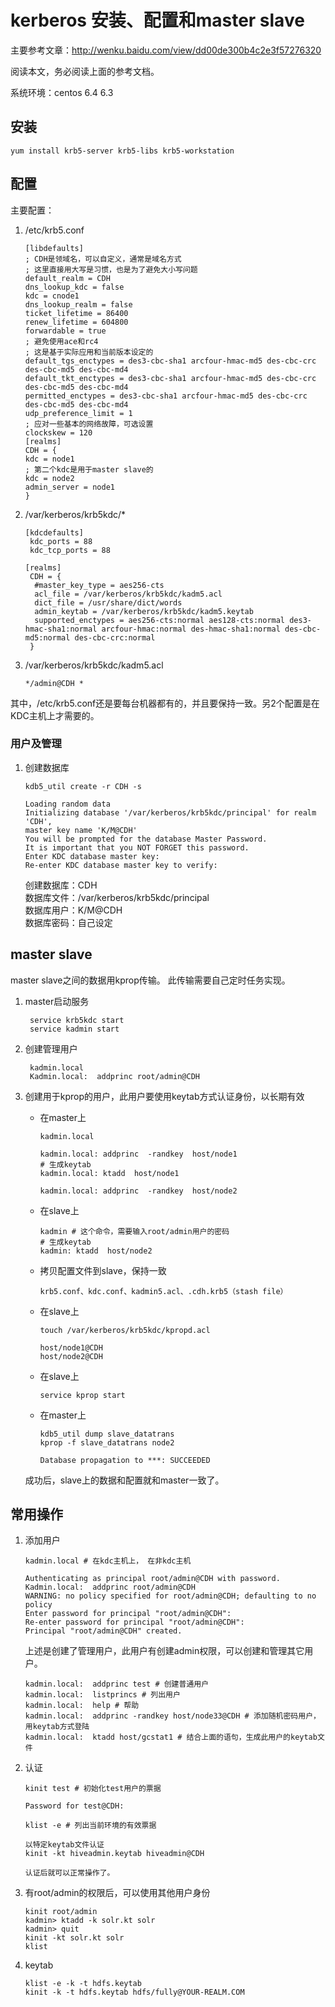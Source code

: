 # kerberos 安装、配置和master slave

主要参考文章：<http://wenku.baidu.com/view/dd00de300b4c2e3f57276320>

阅读本文，务必阅读上面的参考文档。

系统环境：centos 6.4 6.3

## 安装

    yum install krb5-server krb5-libs krb5-workstation

## 配置

主要配置：

1.  /etc/krb5.conf

        [libdefaults]
        ; CDH是领域名，可以自定义，通常是域名方式
        ; 这里直接用大写是习惯，也是为了避免大小写问题
        default_realm = CDH
        dns_lookup_kdc = false
        kdc = cnode1
        dns_lookup_realm = false
        ticket_lifetime = 86400
        renew_lifetime = 604800
        forwardable = true
        ; 避免使用ace和rc4
        ; 这是基于实际应用和当前版本设定的
        default_tgs_enctypes = des3-cbc-sha1 arcfour-hmac-md5 des-cbc-crc des-cbc-md5 des-cbc-md4
        default_tkt_enctypes = des3-cbc-sha1 arcfour-hmac-md5 des-cbc-crc des-cbc-md5 des-cbc-md4
        permitted_enctypes = des3-cbc-sha1 arcfour-hmac-md5 des-cbc-crc des-cbc-md5 des-cbc-md4
        udp_preference_limit = 1
        ; 应对一些基本的网络故障，可选设置
        clockskew = 120
        [realms]
        CDH = {
        kdc = node1
        ; 第二个kdc是用于master slave的
        kdc = node2
        admin_server = node1
        }

2.  /var/kerberos/krb5kdc/*
    
        [kdcdefaults]
         kdc_ports = 88
         kdc_tcp_ports = 88
        
        [realms]
         CDH = {
          #master_key_type = aes256-cts
          acl_file = /var/kerberos/krb5kdc/kadm5.acl
          dict_file = /usr/share/dict/words
          admin_keytab = /var/kerberos/krb5kdc/kadm5.keytab
          supported_enctypes = aes256-cts:normal aes128-cts:normal des3-hmac-sha1:normal arcfour-hmac:normal des-hmac-sha1:normal des-cbc-md5:normal des-cbc-crc:normal
         }    

3.  /var/kerberos/krb5kdc/kadm5.acl

        */admin@CDH	*


其中，/etc/krb5.conf还是要每台机器都有的，并且要保持一致。另2个配置是在KDC主机上才需要的。

### 用户及管理

1.  创建数据库

        kdb5_util create -r CDH -s

        Loading random data
        Initializing database '/var/kerberos/krb5kdc/principal' for realm 'CDH',
        master key name 'K/M@CDH'
        You will be prompted for the database Master Password.
        It is important that you NOT FORGET this password.
        Enter KDC database master key: 
        Re-enter KDC database master key to verify: 

    创建数据库：CDH  
    数据库文件：/var/kerberos/krb5kdc/principal  
    数据库用户：K/M@CDH  
    数据库密码：自己设定

## master slave

master slave之间的数据用kprop传输。  此传输需要自己定时任务实现。

1. master启动服务
   
        service krb5kdc start
        service kadmin start

2. 创建管理用户

        kadmin.local         
        Kadmin.local:  addprinc root/admin@CDH

3.  创建用于kprop的用户，此用户要使用keytab方式认证身份，以长期有效
    
    *   在master上
    
            kadmin.local

            kadmin.local: addprinc  -randkey  host/node1
            # 生成keytab
            kadmin.local: ktadd  host/node1

            kadmin.local: addprinc  -randkey  host/node2

    *   在slave上
    
            kadmin # 这个命令，需要输入root/admin用户的密码
            # 生成keytab
            kadmin: ktadd  host/node2
        
    *   拷贝配置文件到slave，保持一致

            krb5.conf、kdc.conf、kadmin5.acl、.cdh.krb5（stash file）

    *   在slave上

            touch /var/kerberos/krb5kdc/kpropd.acl

            host/node1@CDH
            host/node2@CDH
    
    *   在slave上

            service kprop start

    *   在master上

            kdb5_util dump slave_datatrans
            kprop -f slave_datatrans node2

            Database propagation to ***: SUCCEEDED
    
    成功后，slave上的数据和配置就和master一致了。

## 常用操作

1.  添加用户

        kadmin.local # 在kdc主机上， 在非kdc主机

        Authenticating as principal root/admin@CDH with password.
        Kadmin.local:  addprinc root/admin@CDH
        WARNING: no policy specified for root/admin@CDH; defaulting to no policy
        Enter password for principal "root/admin@CDH": 
        Re-enter password for principal "root/admin@CDH": 
        Principal "root/admin@CDH" created.

    上述是创建了管理用户，此用户有创建admin权限，可以创建和管理其它用户。
    
        kadmin.local:  addprinc test # 创建普通用户
        kadmin.local:  listprincs # 列出用户
        kadmin.local:  help # 帮助
        kadmin.local:  addprinc -randkey host/node33@CDH # 添加随机密码用户，用keytab方式登陆
        kadmin.local:  ktadd host/gcstat1 # 结合上面的语句，生成此用户的keytab文件		

2.  认证

        kinit test # 初始化test用户的票据

        Password for test@CDH:

        klist -e # 列出当前环境的有效票据
        
		以特定keytab文件认证
		kinit -kt hiveadmin.keytab hiveadmin@CDH
		
		认证后就可以正常操作了。

3.  有root/admin的权限后，可以使用其他用户身份

        kinit root/admin
        kadmin> ktadd -k solr.kt solr
        kadmin> quit
        kinit -kt solr.kt solr
        klist

4.  keytab

        klist -e -k -t hdfs.keytab
        kinit -k -t hdfs.keytab hdfs/fully@YOUR-REALM.COM